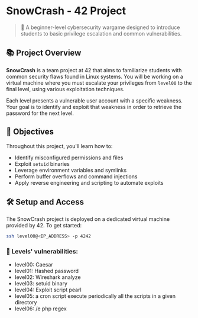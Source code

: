 # SnowCrash - 42 Project

> 🧠 A beginner-level cybersecurity wargame designed to introduce students to basic privilege escalation and common vulnerabilities.

## 📚 Project Overview

**SnowCrash** is a team project at 42 that aims to familiarize students with common security flaws found in Linux systems. You will be working on a virtual machine where you must escalate your privileges from `level00` to the final level, using various exploitation techniques.

Each level presents a vulnerable user account with a specific weakness. Your goal is to identify and exploit that weakness in order to retrieve the password for the next level.

## 🔐 Objectives

Throughout this project, you'll learn how to:

- Identify misconfigured permissions and files
- Exploit `setuid` binaries
- Leverage environment variables and symlinks
- Perform buffer overflows and command injections
- Apply reverse engineering and scripting to automate exploits

## 🛠️ Setup and Access

The SnowCrash project is deployed on a dedicated virtual machine provided by 42. To get started:

```bash
ssh level00@<IP_ADDRESS> -p 4242
```

### 📁 Levels' vulnerabilities:

- level00: Caesar
- level01: Hashed password
- level02: Wireshark analyze
- level03: setuid binary
- level04: Exploit script pearl
- level05: a cron script execute periodically all the scripts in a given directory
- level06: /e php regex
